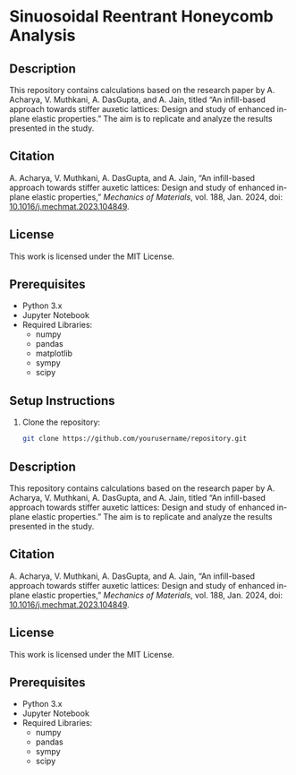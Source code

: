 # Sinuosoidal Reentrant Honeycomb Analysis

## Description
This repository contains calculations based on the research paper by A. Acharya, V. Muthkani, A. DasGupta, and A. Jain, titled “An infill-based approach towards stiffer auxetic lattices: Design and study of enhanced in-plane elastic properties.” The aim is to replicate and analyze the results presented in the study.

## Citation
A. Acharya, V. Muthkani, A. DasGupta, and A. Jain, “An infill-based approach towards stiffer auxetic lattices: Design and study of enhanced in-plane elastic properties,” *Mechanics of Materials*, vol. 188, Jan. 2024, doi: [10.1016/j.mechmat.2023.104849](https://doi.org/10.1016/j.mechmat.2023.104849).

## License
This work is licensed under the MIT License.

## Prerequisites
- Python 3.x
- Jupyter Notebook
- Required Libraries:
  - numpy
  - pandas
  - matplotlib
  - sympy
  - scipy

## Setup Instructions
1. Clone the repository:
   ```bash
   git clone https://github.com/yourusername/repository.git


## Description
This repository contains calculations based on the research paper by A. Acharya, V. Muthkani, A. DasGupta, and A. Jain, titled “An infill-based approach towards stiffer auxetic lattices: Design and study of enhanced in-plane elastic properties.” The aim is to replicate and analyze the results presented in the study.

## Citation
A. Acharya, V. Muthkani, A. DasGupta, and A. Jain, “An infill-based approach towards stiffer auxetic lattices: Design and study of enhanced in-plane elastic properties,” *Mechanics of Materials*, vol. 188, Jan. 2024, doi: [10.1016/j.mechmat.2023.104849](https://doi.org/10.1016/j.mechmat.2023.104849).

## License
This work is licensed under the MIT License.

## Prerequisites
- Python 3.x
- Jupyter Notebook
- Required Libraries:
  - numpy
  - pandas
  - sympy
  - scipy

